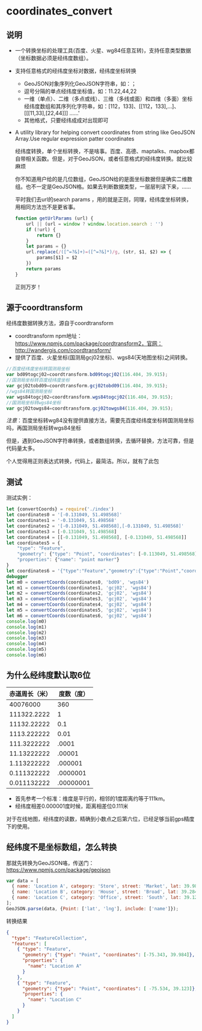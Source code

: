 # coordinates_convert
## 说明
+ 一个转换坐标的处理工具(百度、火星、wg84任意互转)，支持任意类型数据（坐标数据必须是经纬度数组）。
+ 支持任意格式的经纬度坐标对数据，经纬度坐标转换
  - GeoJSON对象序列化GeoJSON字符串，如：；
  - 逗号分隔的单点经纬度坐标值，如：11.22,44,22
  - 一维（单点）、二维（多点或线）、三维（多线或面）和四维（多面）坐标经纬度数组和其序列化字符串，如：[112，133]、[[112，133],…]、[[[11,33],[22,44]]] ……'
  - 其他格式，只要经纬成成对出现即可
+ A utility library for helping convert coordinates from string like GeoJSON Array.Use regular expression patter coordinates

    经纬度转换，单个坐标转换，不是啥事。百度、高德、maptalks、mapbox都自带相关函数。但是，对于GeoJSON，或者任意格式的经纬度转换。就比较麻烦

    你不知道用户给的是几位数组，GeoJSON给的是面坐标数据但是确实二维数组。也不一定是GeoJSON格。如果去判断数据类型，一层层判读下来，……
    
    平时我们去url的search params ，用的就是正则，同理，经纬度坐标转换，用相同方法岂不是更省事。
    ```javascript
    function getUrlParams (url) {
        url || (url = window ? window.location.search : '')
        if (!url) {
            return {}
        }
        let params = {}
        url.replace(/([^=?&]+)=([^=?&]*)/g, (str, $1, $2) => {
            params[$1] = $2
        })
        return params
    }
    ```
    正则万岁！
## 源于coordtransform
经纬度数据转换方法，源自于coordtransform
+ coordtransform npm地址：https://www.npmjs.com/package/coordtransform2，官网：http://wandergis.com/coordtransform/
+ 提供了百度、火星坐标(国测局gcj02坐标)、wgs84(天地图坐标)之间转换。
```javascript
//百度经纬度坐标转国测局坐标
var bd09togcj02=coordtransform.bd09togcj02(116.404, 39.915);
//国测局坐标转百度经纬度坐标
var gcj02tobd09=coordtransform.gcj02tobd09(116.404, 39.915);
//wgs84转国测局坐标
var wgs84togcj02=coordtransform.wgs84togcj02(116.404, 39.915);
//国测局坐标转wgs84坐标
var gcj02towgs84=coordtransform.gcj02towgs84(116.404, 39.915);
```
*注意*：百度坐标转wg84没有提供直接方法，需要先百度经纬度坐标转国测局坐标吗，再国测局坐标转wgs84坐标

但是，遇到GeoJSON字符串转换，或者数组转换，去循环替换，方法可靠，但是代码量太多。

个人觉得用正则表达式转换，代码上，最简洁。所以，就有了此包
## 测试
测试实例：
```javascript
let {convertCoords} = require('./index')
let coordinates0 = '[-0.131049, 51.498568]'
let coordinates1 = '-0.131049, 51.498568'
let coordinates2 = '[-0.131049, 51.498568],[-0.131049, 51.498568]'
let coordinates3 = [-0.131049, 51.498568]
let coordinates4 = [[-0.131049, 51.498568], [-0.131049, 51.498568]]
let coordinates5 = {
    "type": "Feature",
    "geometry": {"type": "Point", "coordinates": [-0.113049, 51.498568]},
    "properties": {"name": "point marker"}
}
let coordinates6 = '{"type":"Feature","geometry":{"type":"Point","coordinates":[-0.113049,51.498568]},"properties":{"name":"point marker"}}'
debugger
let m0 = convertCoords(coordinates0, 'bd09', 'wgs84')
let m1 = convertCoords(coordinates1, 'gcj02', 'wgs84')
let m2 = convertCoords(coordinates2, 'gcj02', 'wgs84')
let m3 = convertCoords(coordinates3, 'gcj02', 'wgs84')
let m4 = convertCoords(coordinates4, 'gcj02', 'wgs84')
let m5 = convertCoords(coordinates5, 'gcj02', 'wgs84')
let m6 = convertCoords(coordinates6, 'gcj02', 'wgs84')
console.log(m0)
console.log(m1)
console.log(m2)
console.log(m3)
console.log(m4)
console.log(m5)
console.log(m6)
```
## 为什么经纬度默认取6位

| 赤道周长（米）|	度数（度）|
|  ----  | ----  |
40076000 | 360
111322.2222 | 1
11132.22222 | 0.1
1113.222222 | 0.01
111.3222222 | .0001
11.13222222 | .00001
1.113222222 | .000001
0.111322222 | .0000001
0.011132222 | .00000001

+ 首先参考一个标准：维度是平行的，相邻的1度距离约等于111km。
+ 经纬度相差0.000001度时候，距离相差位0.111米

对于在线地图，经纬度的读数，精确到小数点之后第六位，已经足够当前gps精度下的使用。
## 经纬度不是坐标数组，怎么转换
那就先转换为GeoJSON咯，传送门：https://www.npmjs.com/package/geojson
```javascript
var data = [
  { name: 'Location A', category: 'Store', street: 'Market', lat: 39.984, lng: -75.343 },
  { name: 'Location B', category: 'House', street: 'Broad', lat: 39.284, lng: -75.833 },
  { name: 'Location C', category: 'Office', street: 'South', lat: 39.123, lng: -74.534 }
];
GeoJSON.parse(data, {Point: ['lat', 'lng'], include: ['name']});
```
转换结果
```json
{
  "type": "FeatureCollection",
  "features": [
    { "type": "Feature",
      "geometry": {"type": "Point", "coordinates": [-75.343, 39.984]},
      "properties": {
        "name": "Location A"
      }
    },
    { "type": "Feature",
      "geometry": {"type": "Point", "coordinates": [ -75.534, 39.123]},
      "properties": {
        "name": "Location C"
      }
    }
  ]
}
```